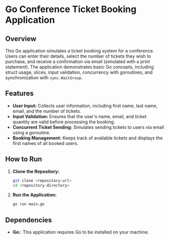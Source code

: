 # Go Conference Ticket Booking Application

## Overview

This Go application simulates a ticket booking system for a conference. Users can enter their details, select the number of tickets they wish to purchase, and receive a confirmation via email (simulated with a print statement). The application demonstrates basic Go concepts, including struct usage, slices, input validation, concurrency with goroutines, and synchronization with `sync.WaitGroup`.

## Features

- **User Input:** Collects user information, including first name, last name, email, and the number of tickets.
- **Input Validation:** Ensures that the user's name, email, and ticket quantity are valid before processing the booking.
- **Concurrent Ticket Sending:** Simulates sending tickets to users via email using a goroutine.
- **Booking Management:** Keeps track of available tickets and displays the first names of all booked users.

## How to Run

1. **Clone the Repository:**
   ```bash
   git clone <repository-url>
   cd <repository-directory>
2. **Run the Application:**
    ```bash
    go run main.go

## Dependencies
 
- **Go:**: This application requires Go to be installed on your machine.
